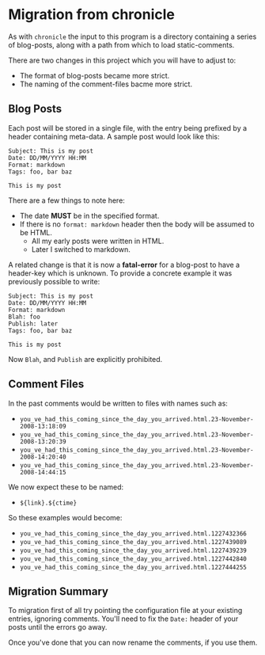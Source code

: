 # Migration from chronicle

As with `chronicle` the input to this program is a directory containing a series of blog-posts, along with a path from which to load static-comments.

There are two changes in this project which you will have to adjust to:

* The format of blog-posts became more strict.
* The naming of the comment-files bacme more strict.


## Blog Posts

Each post will be stored in a single file, with the entry being prefixed by a header containing meta-data. A sample post would look like this:

```
Subject: This is my post
Date: DD/MM/YYYY HH:MM
Format: markdown
Tags: foo, bar baz

This is my post
```

There are a few things to note here:

* The date **MUST** be in the specified format.
* If there is no `format: markdown` header then the body will be assumed to be HTML.
  * All my early posts were written in HTML.
  * Later I switched to markdown.

A related change is that it is now a __fatal-error__ for a blog-post to have a header-key which is unknown.  To provide a concrete example it was previously possible to write:

```
Subject: This is my post
Date: DD/MM/YYYY HH:MM
Format: markdown
Blah: foo
Publish: later
Tags: foo, bar baz

This is my post
```

Now `Blah`, and `Publish` are explicitly prohibited.



## Comment Files

In the past comments would be written to files with names such as:

* `you_ve_had_this_coming_since_the_day_you_arrived.html.23-November-2008-13:18:09`
* `you_ve_had_this_coming_since_the_day_you_arrived.html.23-November-2008-13:20:39`
* `you_ve_had_this_coming_since_the_day_you_arrived.html.23-November-2008-14:20:40`
* `you_ve_had_this_coming_since_the_day_you_arrived.html.23-November-2008-14:44:15`

We now expect these to be named:

* `${link}.${ctime}`

So these examples would become:

* `you_ve_had_this_coming_since_the_day_you_arrived.html.1227432366`
* `you_ve_had_this_coming_since_the_day_you_arrived.html.1227439089`
* `you_ve_had_this_coming_since_the_day_you_arrived.html.1227439239`
* `you_ve_had_this_coming_since_the_day_you_arrived.html.1227442840`
* `you_ve_had_this_coming_since_the_day_you_arrived.html.1227444255`


## Migration Summary

To migration first of all try pointing the configuration file at your existing entries, ignoring comments.  You'll need to fix the `Date:` header of your posts  until the errors go away.

Once you've done that you can now rename the comments, if you use them.
